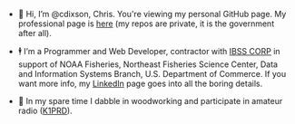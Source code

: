 - :wave: Hi, I’m @cdixson, Chris. You're viewing my personal GitHub page. My professional page is [here](https://github.com/cdixson1) (my repos are private, it is the government after all).

- :business_suit_levitating: I’m a Programmer and Web Developer, contractor with [IBSS CORP](https://www.ibsscorp.com/) in support of NOAA Fisheries, Northeast Fisheries Science Center, Data and Information Systems Branch,  U.S. Department of Commerce. If you want more info, my [LinkedIn](https://www.linkedin.com/in/cdixson/) page goes into all the boring details.

- :toolbox: In my spare time I dabble in woodworking and participate in amateur radio ([K1PRD](https://www.qrz.com/db/K1PRD)).

<!---
CDixson1/CDixson1 is a ✨ special ✨ repository because its `README.md` (this file) appears on your GitHub profile.
You can click the Preview link to take a look at your changes.
--->
